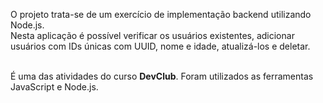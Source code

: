 <p>O projeto trata-se de um exercício de implementação backend utilizando Node.js.<br>
Nesta aplicação é possível verificar os usuários existentes, adicionar usuários com IDs únicas com UUID, nome e idade, atualizá-los e deletar. <br><br>
  
É uma das atividades do curso <b>DevClub</b>. Foram utilizados as ferramentas JavaScript e Node.js.
<br>
<br>
</p>
